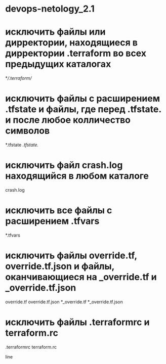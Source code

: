 # devops-netology_2.1

# исключить файлы или дирректории, находящиеся в дирректории .terraform во всех предыдущих каталогах
**/.terraform/*

# исключить файлы с расширением .tfstate и файлы, где перед .tfstate. и после любое колличество символов 
*.tfstate
*.tfstate.*

# исключить файл crash.log находящийся в любом каталоге
crash.log

# исключить все файлы с расширением .tfvars
*.tfvars

# исключить файлы override.tf, override.tf.json и файлы, оканчивающиеся на _override.tf и _override.tf.json
override.tf
override.tf.json
*_override.tf
*_override.tf.json

# исключить файлы .terraformrc и terraform.rc
.terraformrc
terraform.rc

line
